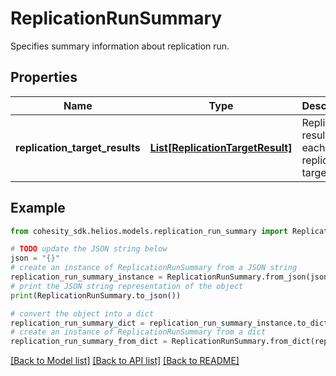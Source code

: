 # ReplicationRunSummary

Specifies summary information about replication run.

## Properties

Name | Type | Description | Notes
------------ | ------------- | ------------- | -------------
**replication_target_results** | [**List[ReplicationTargetResult]**](ReplicationTargetResult.md) | Replication results for each replication target. | [optional] 

## Example

```python
from cohesity_sdk.helios.models.replication_run_summary import ReplicationRunSummary

# TODO update the JSON string below
json = "{}"
# create an instance of ReplicationRunSummary from a JSON string
replication_run_summary_instance = ReplicationRunSummary.from_json(json)
# print the JSON string representation of the object
print(ReplicationRunSummary.to_json())

# convert the object into a dict
replication_run_summary_dict = replication_run_summary_instance.to_dict()
# create an instance of ReplicationRunSummary from a dict
replication_run_summary_from_dict = ReplicationRunSummary.from_dict(replication_run_summary_dict)
```
[[Back to Model list]](../README.md#documentation-for-models) [[Back to API list]](../README.md#documentation-for-api-endpoints) [[Back to README]](../README.md)


